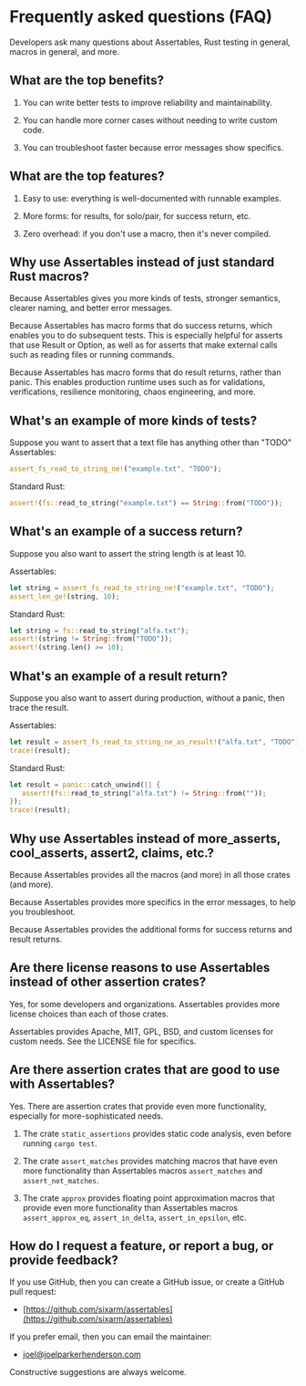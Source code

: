 # Frequently asked questions (FAQ)

Developers ask many questions about Assertables, Rust testing in general, macros in general, and more.


## What are the top benefits?

1. You can write better tests to improve reliability and maintainability.

2. You can handle more corner cases without needing to write custom code.

3. You can troubleshoot faster because error messages show specifics.


## What are the top features?
 
1. Easy to use: everything is well-documented with runnable examples.

2. More forms: for results, for solo/pair, for success return, etc.

3. Zero overhead: if you don't use a macro, then it's never compiled.


## Why use Assertables instead of just standard Rust macros?

Because Assertables gives you more kinds of tests, stronger semantics, clearer
naming, and better error messages.

Because Assertables has macro forms that do success returns, which enables
you to do subsequent tests. This is especially helpful for asserts that use
Result or Option, as well as for asserts that make external calls such as
reading files or running commands.

Because Assertables has macro forms that do result returns, rather than panic.
This enables production runtime uses such as for validations, verifications,
resilience monitoring, chaos engineering, and more.


## What's an example of more kinds of tests?

Suppose you want to assert that a text file has anything other than "TODO"
Assertables:

```rust
assert_fs_read_to_string_ne!("example.txt", "TODO");
```

Standard Rust:

```rust
assert!(fs::read_to_string("example.txt") == String::from("TODO"));
```

## What's an example of a success return?

Suppose you also want to assert the string length is at least 10.

Assertables:

```rust
let string = assert_fs_read_to_string_ne!("example.txt", "TODO");
assert_len_ge!(string, 10);
```

Standard Rust:

```rust
let string = fs::read_to_string("alfa.txt");
assert!(string != String::from("TODO"));
assert!(string.len() >= 10);
```

## What's an example of a result return?

Suppose you also want to assert during production, without a panic, then trace the result.

Assertables:

```rust
let result = assert_fs_read_to_string_ne_as_result!("alfa.txt", "TODO");
trace!(result);
```

Standard Rust:

```rust
let result = panic::catch_unwind(|| {
   assert!(fs::read_to_string("alfa.txt") != String::from(""));
});
trace!(result);
```


## Why use Assertables instead of more_asserts, cool_asserts, assert2, claims, etc.?

Because Assertables provides all the macros (and more) in all those crates (and more).

Because Assertables provides more specifics in the error messages, to help you troubleshoot.

Because Assertables provides the additional forms for success returns and result returns.


## Are there license reasons to use Assertables instead of other assertion crates?

Yes, for some developers and organizations. Assertables provides more license
choices than each of those crates. 

Assertables provides Apache, MIT, GPL, BSD, and custom licenses for custom
needs. See the LICENSE file for specifics. 


## Are there assertion crates that are good to use with Assertables?

Yes. There are assertion crates that provide even more functionality, especially
for more-sophisticated needs.

1. The crate `static_assertions` provides static code analysis, even before running `cargo test`.

2. The crate `assert_matches` provides matching macros that have even more functionality than Assertables macros `assert_matches` and `assert_not_matches`.
   
3. The crate `approx` provides floating point approximation macros that provide even more functionality than Assertables macros `assert_approx_eq`, `assert_in_delta`, `assert_in_epsilon`, etc.


## How do I request a feature, or report a bug, or provide feedback?

If you use GitHub, then you can create a GitHub issue, or create a GitHub pull request:

* [https://github.com/sixarm/assertables](https://github.com/sixarm/assertables)

If you prefer email, then you can email the maintainer:

* [joel@joelparkerhenderson.com](mailto:joel@joelparkerhenderson.com)

Constructive suggestions are always welcome.
